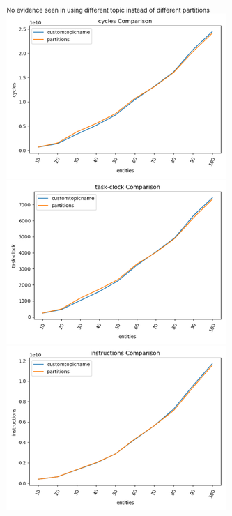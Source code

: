 No evidence seen in using different topic instead of different partitions
![IMAGE](img/cycles.png)
![IMAGE](img/task-clock.png)
![IMAGE](img/instructions.png)